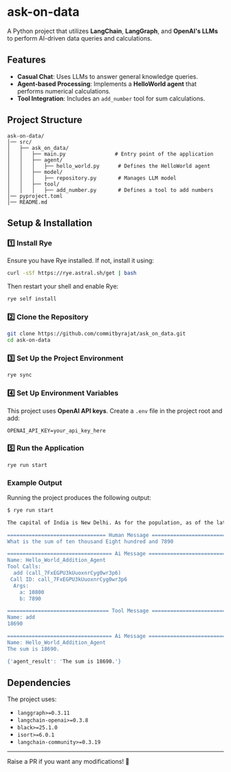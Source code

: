 # ask-on-data  

A Python project that utilizes **LangChain**, **LangGraph**, and **OpenAI's LLMs** to perform AI-driven data queries and calculations.  

## Features  
- **Casual Chat**: Uses LLMs to answer general knowledge queries.  
- **Agent-based Processing**: Implements a **HelloWorld agent** that performs numerical calculations.  
- **Tool Integration**: Includes an `add_number` tool for sum calculations.  

## Project Structure  
```
ask-on-data/  
│── src/  
│   ├── ask_on_data/  
│   │   ├── main.py                # Entry point of the application  
│   │   ├── agent/  
│   │   │   ├── hello_world.py      # Defines the HelloWorld agent  
│   │   ├── model/  
│   │   │   ├── repository.py       # Manages LLM model  
│   │   ├── tool/  
│   │   │   ├── add_number.py       # Defines a tool to add numbers  
│── pyproject.toml  
│── README.md  
```  

## Setup & Installation  

### 1️⃣ Install **Rye**  
Ensure you have Rye installed. If not, install it using:  
```sh  
curl -sSf https://rye.astral.sh/get | bash  
```  
Then restart your shell and enable Rye:  
```sh  
rye self install  
```  

### 2️⃣ Clone the Repository  
```sh  
git clone https://github.com/commitbyrajat/ask_on_data.git 
cd ask-on-data  
```  

### 3️⃣ Set Up the Project Environment  
```sh  
rye sync  
```  

### 4️⃣ Set Up Environment Variables  
This project uses **OpenAI API keys**. Create a `.env` file in the project root and add:  
```
OPENAI_API_KEY=your_api_key_here  
```  

### 5️⃣ Run the Application  
```sh  
rye run start  
```  

### Example Output  
Running the project produces the following output:  
```sh  
$ rye run start  

The capital of India is New Delhi. As for the population, as of the latest estimates in 2023, the population of New Delhi is approximately 21 million people when considering the broader National Capital Territory of Delhi. The population figures can vary based on the specific area being referenced, so it's always a good idea to check the most recent census or demographic data for the latest numbers.  

================================ Human Message =================================  
What is the sum of ten thousand Eight hundred and 7890  

================================== Ai Message ==================================  
Name: Hello_World_Addition_Agent  
Tool Calls:  
  add (call_7FxEGPU3kUuoxnrCyg0wr3p6)  
 Call ID: call_7FxEGPU3kUuoxnrCyg0wr3p6  
  Args:  
    a: 10800  
    b: 7890  

================================= Tool Message =================================  
Name: add  
18690  

================================== Ai Message ==================================  
Name: Hello_World_Addition_Agent  
The sum is 18690.  

{'agent_result': 'The sum is 18690.'}  
```  

## Dependencies  
The project uses:  
- `langgraph>=0.3.11`  
- `langchain-openai>=0.3.8`  
- `black>=25.1.0`  
- `isort>=6.0.1`  
- `langchain-community>=0.3.19`  


---

Raise a PR if you want any modifications! 🚀
